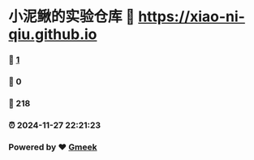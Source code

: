 # 小泥鳅的实验仓库 :link: https://xiao-ni-qiu.github.io 
### :page_facing_up: [1](https://xiao-ni-qiu.github.io/tag.html) 
### :speech_balloon: 0 
### :hibiscus: 218 
### :alarm_clock: 2024-11-27 22:21:23 
### Powered by :heart: [Gmeek](https://github.com/Meekdai/Gmeek)
